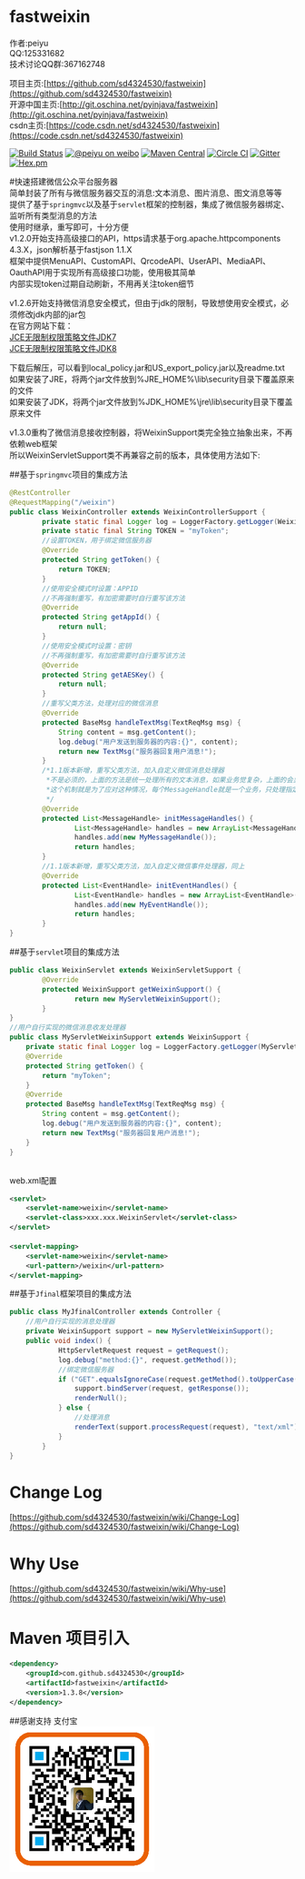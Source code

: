 fastweixin
==========
作者:peiyu<br>
QQ:125331682<br>
技术讨论QQ群:367162748<br>

项目主页:[https://github.com/sd4324530/fastweixin](https://github.com/sd4324530/fastweixin)<br>
开源中国主页:[http://git.oschina.net/pyinjava/fastweixin](http://git.oschina.net/pyinjava/fastweixin)<br>
csdn主页:[https://code.csdn.net/sd4324530/fastweixin](https://code.csdn.net/sd4324530/fastweixin)<br>

[![Build Status](https://api.travis-ci.org/sd4324530/fastweixin.png?branch=master)](https://travis-ci.org/sd4324530/fastweixin)
[![@peiyu on weibo](https://img.shields.io/badge/weibo-%40peiyu-red.svg)](http://weibo.com/1728407960)
[![Maven Central](https://maven-badges.herokuapp.com/maven-central/com.github.sd4324530/fastweixin/badge.svg)](https://maven-badges.herokuapp.com/maven-central/com.github.sd4324530/fastweixin)
[![Circle CI](https://circleci.com/gh/sd4324530/fastweixin/tree/master.svg?style=svg)](https://circleci.com/gh/sd4324530/fastweixin/tree/master)
[![Gitter](https://badges.gitter.im/Join%20Chat.svg)](https://gitter.im/sd4324530/fastweixin?utm_source=badge&utm_medium=badge&utm_campaign=pr-badge)
[![Hex.pm](https://img.shields.io/hexpm/l/plug.svg)](http://www.apache.org/licenses/LICENSE-2.0.html)

#快速搭建微信公众平台服务器<br>
简单封装了所有与微信服务器交互的消息:文本消息、图片消息、图文消息等等<br>
提供了基于`springmvc`以及基于`servlet`框架的控制器，集成了微信服务器绑定、监听所有类型消息的方法<br>
使用时继承，重写即可，十分方便<br>
v1.2.0开始支持高级接口的API，https请求基于org.apache.httpcomponents 4.3.X，json解析基于fastjson 1.1.X<br>
框架中提供MenuAPI、CustomAPI、QrcodeAPI、UserAPI、MediaAPI、OauthAPI用于实现所有高级接口功能，使用极其简单<br>
内部实现token过期自动刷新，不用再关注token细节<br>

v1.2.6开始支持微信消息安全模式，但由于jdk的限制，导致想使用安全模式，必须修改jdk内部的jar包<br>
在官方网站下载：<br>
[JCE无限制权限策略文件JDK7](http://www.oracle.com/technetwork/java/javase/downloads/jce-7-download-432124.html)<br>
[JCE无限制权限策略文件JDK8](http://www.oracle.com/technetwork/java/javase/downloads/jce8-download-2133166.html)<br>

下载后解压，可以看到local_policy.jar和US_export_policy.jar以及readme.txt<br>
如果安装了JRE，将两个jar文件放到%JRE_HOME%\lib\security目录下覆盖原来的文件<br>
如果安装了JDK，将两个jar文件放到%JDK_HOME%\jre\lib\security目录下覆盖原来文件<br>

v1.3.0重构了微信消息接收控制器，将WeixinSupport类完全独立抽象出来，不再依赖web框架<br>
所以WeixinServletSupport类不再兼容之前的版本，具体使用方法如下:<br>


##基于`springmvc`项目的集成方法
```Java
@RestController
@RequestMapping("/weixin")
public class WeixinController extends WeixinControllerSupport {
        private static final Logger log = LoggerFactory.getLogger(WeixinController.class);
        private static final String TOKEN = "myToken";
        //设置TOKEN，用于绑定微信服务器
        @Override
        protected String getToken() {
            return TOKEN;
        }
        //使用安全模式时设置：APPID
        //不再强制重写，有加密需要时自行重写该方法
        @Override
        protected String getAppId() {
            return null;
        }
        //使用安全模式时设置：密钥
        //不再强制重写，有加密需要时自行重写该方法
        @Override
        protected String getAESKey() {
            return null;
        }
        //重写父类方法，处理对应的微信消息
        @Override
        protected BaseMsg handleTextMsg(TextReqMsg msg) {
            String content = msg.getContent();
            log.debug("用户发送到服务器的内容:{}", content);
            return new TextMsg("服务器回复用户消息!");
        }
        /*1.1版本新增，重写父类方法，加入自定义微信消息处理器
         *不是必须的，上面的方法是统一处理所有的文本消息，如果业务觉复杂，上面的会显得比较乱
         *这个机制就是为了应对这种情况，每个MessageHandle就是一个业务，只处理指定的那部分消息
         */
        @Override
        protected List<MessageHandle> initMessageHandles() {
                List<MessageHandle> handles = new ArrayList<MessageHandle>();
                handles.add(new MyMessageHandle());
                return handles;
        }
        //1.1版本新增，重写父类方法，加入自定义微信事件处理器，同上
        @Override
        protected List<EventHandle> initEventHandles() {
                List<EventHandle> handles = new ArrayList<EventHandle>();
                handles.add(new MyEventHandle());
                return handles;
        }
}
```

##基于`servlet`项目的集成方法
```Java
public class WeixinServlet extends WeixinServletSupport {
        @Override
        protected WeixinSupport getWeixinSupport() {
                return new MyServletWeixinSupport();
        }
}
//用户自行实现的微信消息收发处理器
public class MyServletWeixinSupport extends WeixinSupport {
    private static final Logger log = LoggerFactory.getLogger(MyServletWeixinSupport.class);
    @Override
    protected String getToken() {
        return "myToken";
    }
    @Override
    protected BaseMsg handleTextMsg(TextReqMsg msg) {
        String content = msg.getContent();
        log.debug("用户发送到服务器的内容:{}", content);
        return new TextMsg("服务器回复用户消息!");
    }
}
```
<br>
web.xml配置

```xml
<servlet>
    <servlet-name>weixin</servlet-name>
	<servlet-class>xxx.xxx.WeixinServlet</servlet-class>
</servlet>

<servlet-mapping>
    <servlet-name>weixin</servlet-name>
    <url-pattern>/weixin</url-pattern>
</servlet-mapping>
```

##基于`Jfinal`框架项目的集成方法
```Java
public class MyJfinalController extends Controller {
    //用户自行实现的消息处理器
    private WeixinSupport support = new MyServletWeixinSupport();
    public void index() {
            HttpServletRequest request = getRequest();
            log.debug("method:{}", request.getMethod());
            //绑定微信服务器
            if ("GET".equalsIgnoreCase(request.getMethod().toUpperCase())) {
                support.bindServer(request, getResponse());
                renderNull();
            } else {
                //处理消息
                renderText(support.processRequest(request), "text/xml");
            }
        }
}
```


Change Log
=========
[https://github.com/sd4324530/fastweixin/wiki/Change-Log](https://github.com/sd4324530/fastweixin/wiki/Change-Log)

Why Use
=========
[https://github.com/sd4324530/fastweixin/wiki/Why-use](https://github.com/sd4324530/fastweixin/wiki/Why-use)

Maven 项目引入
==========
```xml
<dependency>
    <groupId>com.github.sd4324530</groupId>
    <artifactId>fastweixin</artifactId>
    <version>1.3.8</version>
</dependency>
```

##感谢支持
支付宝<br>
![image](https://github.com/sd4324530/fastweixin/blob/master/alipay.png)